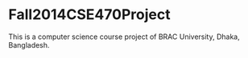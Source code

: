 Fall2014CSE470Project
=====================

This is a computer science course project of BRAC University, Dhaka, Bangladesh.
